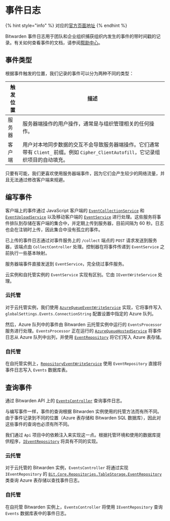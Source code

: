 # 事件日志

{% hint style="info" %}
对应的[官方页面地址](https://contributing.bitwarden.com/architecture/deep-dives/event-logs/)
{% endhint %}

Bitwarden 事件日志用于团队和企业组织捕获组织内发生的事件的带时间戳的记录。有关如何查看事件的文档，请参阅[帮助中心](https://help.ppgg.in/admin-console/reporting/event-logs)。

## 事件类型 <a href="#types-of-events" id="types-of-events"></a>

根据事件触发的位置，我们记录的事件可以分为两种不同的类型：

| 触发位置 | 描述                                                                                  |
| ---- | ----------------------------------------------------------------------------------- |
| 服务器  | 服务器端操作的用户操作，通常是与组织管理相关的任何操作。                                                        |
| 客户端  | 用户对本地同步数据的交互不会导致服务器端操作。它们通常带有 `Client_` 前缀。例如 `Cipher_ClientAutofill`，它记录组织项目的自动填充。 |

只要有可能，我们更喜欢使用服务器端事件，因为它们会产生较少的网络流量，并且无法通过修改客户端来规避。

## 编写事件 <a href="#writing-events" id="writing-events"></a>

客户端上的事件通过 JavaScript 客户端的 [`EventCollectionService`](https://github.com/bitwarden/clients/blob/master/libs/common/src/services/event/event-collection.service.ts) 和 [`EventUploadService`](https://github.com/bitwarden/clients/blob/master/libs/common/src/services/event/event-upload.service.ts) 以及移动客户端的 [`EventService`](https://github.com/bitwarden/mobile/blob/master/src/Core/Services/EventService.cs) 进行处理。这些服务将事件排队到存储在客户端的集合中，并定期上传到服务器，目前间隔为 60 秒。日志也会在注销时上传，因此集合中没有孤立的事件。

已上传的事件日志通过对事件服务上的 `/collect` 端点的 `POST` 请求发送到服务器，该端点由 `CollectController` 处理。控制器在将事件传递到 `EventService` 之前执行一些基本映射。

服务器端事件直接发送到 `EventService`，完全绕过事件服务。

云实例和自托管实例的 `EventService` 实现有区别。它由 `IEventWriteService` 处理。

### 云托管 <a href="#cloud-hosted" id="cloud-hosted"></a>

对于云托管实例，我们使用 [`AzureQueueEventWriteService`](https://github.com/bitwarden/server/blob/master/src/Core/Services/Implementations/AzureQueueEventWriteService.cs) 实现，它将事件写入 `globalSettings.Events.ConnectionString` 配置设置中指定的 Azure 队列。

然后，Azure 队列中的事件由 Bitwarden 云托管实例中运行的 `EventsProcessor` 服务进行处理。`EventsProcessor` 正在运行的 [`AzureQueueHostedService`](https://github.com/bitwarden/server/blob/master/src/EventsProcessor/AzureQueueHostedService.cs) 将事件日志从 Azure 队列中出列，并使用 [`EventRepository`](https://github.com/bitwarden/server/blob/master/src/Core/Repositories/TableStorage/EventRepository.cs) 将它们写入 Azure 表存储。

### 自托管 <a href="#self-hosted" id="self-hosted"></a>

在自托管实例上，[`RepositoryEventWriteService`](https://github.com/bitwarden/server/blob/master/src/Core/Services/Implementations/RepositoryEventWriteService.cs) 使用 `EventRepository` 直接将事件日志写入 `Events` 数据库表。

## 查询事件 <a href="#querying-events" id="querying-events"></a>

通过 Bitwarden API 上的 [`EventsController`](https://github.com/bitwarden/server/blob/master/src/Api/Public/Controllers/EventsController.cs) 查询事件日志。

与编写事件一样，事件的查询根据 Bitwarden 实例使用的托管方法而有所不同。由于事件记录到不同的位置（Azure 表存储和 Bitwarden SQL 数据库），因此对这些事件的查询也必须有所不同。

我们通过 `Api` 项目中的依赖注入来实现这一点。根据托管环境和使用的数据库提供程序，[`IEventRepository`](https://github.com/bitwarden/server/blob/master/src/Core/Repositories/IEventRepository.cs) 将具有不同的实现。

### 云托管 <a href="#cloud-hosted" id="cloud-hosted"></a>

对于云托管的 Bitwarden 实例，`EventsController` 将通过实现 `IEventRepository` 的 [`Bit.Core.Repositories.TableStorage.EventRepository`](https://github.com/bitwarden/server/blob/master/src/Core/Repositories/TableStorage/EventRepository.cs) 类查询 Azure 表存储以查找事件日志。

### 自托管 <a href="#self-hosted" id="self-hosted"></a>

在自托管 Bitwarden 实例上，`EventsController` 将使用 `IEventRepository` 查询 `Events` 数据库表中的事件日志。
